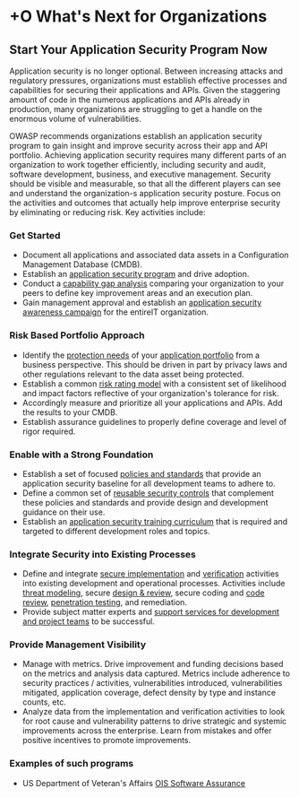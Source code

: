 # +O What's Next for Organizations

## Start Your Application Security Program Now

Application security is no longer optional. Between increasing attacks and regulatory pressures, organizations must establish effective processes and capabilities for securing their applications and APIs. Given the staggering amount of code in the numerous applications and APIs already in production, many organizations are struggling to get a handle on the enormous volume of vulnerabilities.

OWASP recommends organizations establish an application security program to gain insight and improve security across their app and API portfolio. Achieving application security requires many different parts of an organization to work together efficiently, including security and audit, software development, business, and executive management. Security should be visible and measurable, so that all the different players can see and understand the organization-s application security posture. Focus on the activities and outcomes that actually help improve enterprise security by eliminating or reducing risk. Key activities include:

### Get Started

* Document all applications and associated data assets in a Configuration Management Database (CMDB).
* Establish an [application security program](https://www.owasp.org/index.php/SAMM_-_Strategy_&_Metrics_-_1) and drive adoption.
* Conduct a [capability gap analysis](https://www.owasp.org/index.php/SAMM_-_Strategy_&_Metrics_-_3) comparing your organization to your peers to define key improvement areas and an execution plan.
* Gain management approval and establish an [application security awareness campaign](https://www.owasp.org/index.php/SAMM_-_Education_&_Guidance_-_1) for the entireIT organization.

### Risk Based Portfolio Approach

* Identify the [protection needs](https://www.owasp.org/index.php/SAMM_-_Strategy_&_Metrics_-_2) of your [application portfolio](https://www.owasp.org/index.php/SAMM_-_Strategy_&_Metrics_-_2) from a business perspective. This should be driven in part by privacy laws and other regulations relevant to the data asset being protected.
* Establish a common [risk rating model](https://www.owasp.org/index.php/OWASP_Risk_Rating_Methodology) with a consistent set of likelihood and impact factors reflective of your organization's tolerance for risk.
* Accordingly measure and prioritize all your applications and APIs. Add the results to your CMDB.
* Establish assurance guidelines to properly define coverage and level of rigor required.

### Enable with a Strong Foundation

* Establish a set of focused [policies and standards](https://www.owasp.org/index.php/SAMM_-_Policy_&_Compliance_-_2) that provide an application security baseline for all development teams to adhere to.
* Define a common set of [reusable security controls](https://www.owasp.org/index.php/OWASP_Security_Knowledge_Framework) that complement these policies and standards and provide design and development guidance on their use.
* Establish an [application security training curriculum](https://www.owasp.org/index.php/SAMM_-_Education_&_Guidance_-_2) that is required and targeted to different development roles and topics.


### Integrate Security into Existing Processes

*  Define and integrate [secure implementation](https://www.owasp.org/index.php/SAMM_-_Construction) and [verification](https://www.owasp.org/index.php/SAMM_-_Verification) activities into existing development and operational processes. Activities include [threat modeling](https://www.owasp.org/index.php/SAMM_-_Threat_Assessment_-_1), secure [design & review](https://www.owasp.org/index.php/SAMM_-_Design_Review_-_1), secure coding and [code review](https://www.owasp.org/index.php/SAMM_-_Code_Review_-_1), [penetration testing](https://www.owasp.org/index.php/SAMM_-_Security_Testing_-_1), and remediation.
* Provide subject matter experts and [support services for development and project teams](https://www.owasp.org/index.php/SAMM_-_Education_&_Guidance_-_3) to be successful.

### Provide Management Visibility

*  Manage with metrics. Drive improvement and funding decisions based on the metrics and analysis data captured. Metrics include adherence to security practices / activities, vulnerabilities introduced, vulnerabilities mitigated, application coverage, defect density by type and instance counts, etc.
* Analyze data from the implementation and verification activities to look for root cause and vulnerability patterns to drive strategic and systemic improvements across the enterprise. Learn from mistakes and offer positive incentives to promote improvements.

### Examples of such programs

* US Department of Veteran's Affairs [OIS Software Assurance](https://wiki.mobilehealth.va.gov/display/OISSWA/OIS+Software+Assurance)
